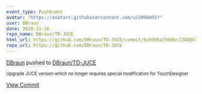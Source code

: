 ```yaml
---
event_type: PushEvent
avatar: "https://avatars.githubusercontent.com/u/2096055?"
user: DBraun
date: 2020-11-26
repo_name: DBraun/TD-JUCE
html_url: https://github.com/DBraun/TD-JUCE/commit/6a5d96af5bbbc72408474cb582acac4798d60906
repo_url: https://github.com/DBraun/TD-JUCE
---
```


<a href='https://github.com/DBraun' target='_blank'>DBraun</a> pushed to <a href='https://github.com/DBraun/TD-JUCE' target='_blank'>DBraun/TD-JUCE</a>

<small>Upgrade JUCE version which no longer requires special modification for TouchDesigner</small>

<a href='https://github.com/DBraun/TD-JUCE/commit/6a5d96af5bbbc72408474cb582acac4798d60906' target='_blank'>View Commit</a>